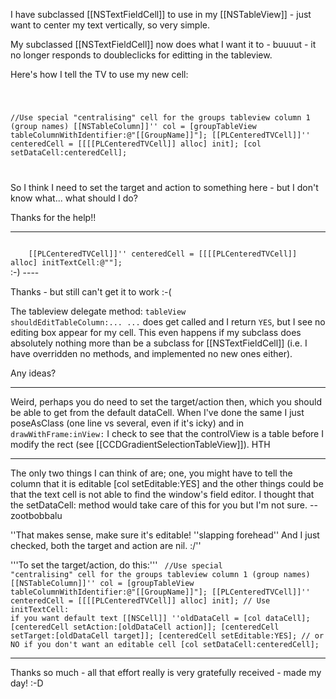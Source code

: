 

I have subclassed [[NSTextFieldCell]] to use in my [[NSTableView]] - just want to center my text vertically, so very simple.

My subclassed [[NSTextFieldCell]] now does what I want it to - buuuut - it no longer responds to doubleclicks for editting in the tableview. 

Here's how I tell the TV to use my new cell:

<code>

//Use special "centralising" cell for the groups tableview column 1 (group names)
	[[NSTableColumn]]'' col = [groupTableView tableColumnWithIdentifier:@"[[GroupName]]"];
	[[PLCenteredTVCell]]'' centeredCell = [[[[PLCenteredTVCell]] alloc] init];
	[col setDataCell:centeredCell];

</code>

So I think I need to set the target and action to something here - but I don't know what... what should I do?

Thanks for the help!!

----
<code>
	[[PLCenteredTVCell]]'' centeredCell = [[[[PLCenteredTVCell]] alloc] initTextCell:@""];
</code>
:-)
----

Thanks - but still can't get it to work :-(

The tableview delegate method: <code>tableView shouldEditTableColumn:... ...</code> does get called and I return <code>YES</code>, but I see no editing box appear for my cell. This even happens if my subclass does absolutely nothing more than be a subclass for [[NSTextFieldCell]] (i.e. I have overridden no methods, and implemented no new ones either).

Any ideas?

----
Weird, perhaps you do need to set the target/action then, which you should be able to get from the default dataCell. When I've done the same I just poseAsClass (one line vs several, even if it's icky) and in <code>drawWithFrame:inView:</code> I check to see that the controlView is a table before I modify the rect (see [[CCDGradientSelectionTableView]]). HTH

----

The only two things I can think of are; one, you might have to tell the column that it is editable [col setEditable:YES] and the other things could be that the text cell is not able to find the window's field editor. I thought that the setDataCell: method would take care of this for you but I'm not sure. --zootbobbalu

''That makes sense, make sure it's editable! ''slapping forehead'' And I just checked, both the target and action are nil. :/''

'''To set the target/action, do this:'''
<code>
//Use special "centralising" cell for the groups tableview column 1 (group names)
	[[NSTableColumn]]'' col = [groupTableView tableColumnWithIdentifier:@"[[GroupName]]"];
	[[PLCenteredTVCell]]'' centeredCell = [[[[PLCenteredTVCell]] alloc] init]; // Use initTextCell: if you want default text
	[[NSCell]] ''oldDataCell = [col dataCell];
	[centeredCell setAction:[oldDataCell action]];
	[centeredCell setTarget:[oldDataCell target]];
	[centeredCell setEditable:YES]; // or NO if you don't want an editable cell
	[col setDataCell:centeredCell];
</code>

----

Thanks so much - all that effort really is very gratefully received - made my day! :-D